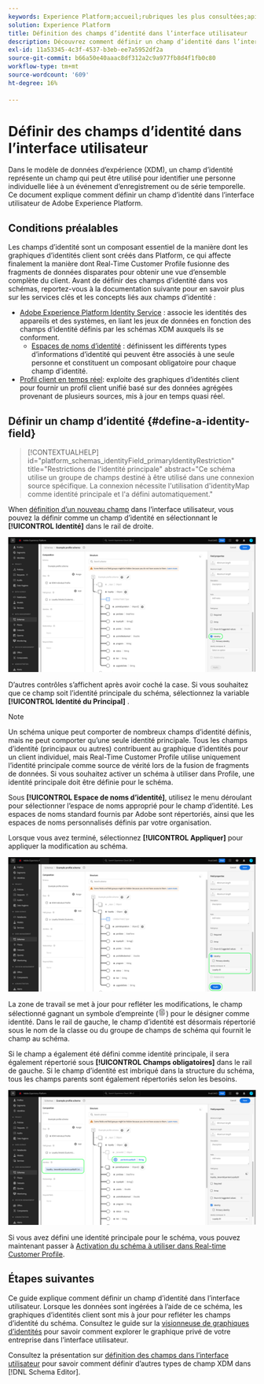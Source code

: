```yaml
---
keywords: Experience Platform;accueil;rubriques les plus consultées;api;API;XDM;système XDM;modèle de données d’expérience;modèle de données;ui;espace de travail;identité;champ;
solution: Experience Platform
title: Définition des champs d’identité dans l’interface utilisateur
description: Découvrez comment définir un champ d’identité dans l’interface utilisateur de l’Experience Platform.
exl-id: 11a53345-4c3f-4537-b3eb-ee7a5952df2a
source-git-commit: b66a50e40aaac8df312a2c9a977fb8d4f1fb0c80
workflow-type: tm+mt
source-wordcount: '609'
ht-degree: 16%

---
```


# Définir des champs d’identité dans l’interface utilisateur

Dans le modèle de données d’expérience (XDM), un champ d’identité représente un champ qui peut être utilisé pour identifier une personne individuelle liée à un événement d’enregistrement ou de série temporelle. Ce document explique comment définir un champ d’identité dans l’interface utilisateur de Adobe Experience Platform.

## Conditions préalables

Les champs d’identité sont un composant essentiel de la manière dont les graphiques d’identités client sont créés dans Platform, ce qui affecte finalement la manière dont Real-Time Customer Profile fusionne des fragments de données disparates pour obtenir une vue d’ensemble complète du client. Avant de définir des champs d’identité dans vos schémas, reportez-vous à la documentation suivante pour en savoir plus sur les services clés et les concepts liés aux champs d’identité :

* [Adobe Experience Platform Identity Service](../../../identity-service/home.md) : associe les identités des appareils et des systèmes, en liant les jeux de données en fonction des champs d’identité définis par les schémas XDM auxquels ils se conforment.
   * [Espaces de noms d’identité](../../../identity-service/namespaces.md) : définissent les différents types d’informations d’identité qui peuvent être associés à une seule personne et constituent un composant obligatoire pour chaque champ d’identité.
* [Profil client en temps réel](../../../profile/home.md): exploite des graphiques d’identités client pour fournir un profil client unifié basé sur des données agrégées provenant de plusieurs sources, mis à jour en temps quasi réel.

## Définir un champ d’identité {#define-a-identity-field}

>[!CONTEXTUALHELP]
>id="platform_schemas_identityField_primaryIdentityRestriction"
>title="Restrictions de l&#39;identité principale"
>abstract="Ce schéma utilise un groupe de champs destiné à être utilisé dans une connexion source spécifique. La connexion nécessite l&#39;utilisation d&#39;identityMap comme identité principale et l&#39;a défini automatiquement."

When [définition d’un nouveau champ](./overview.md#define) dans l’interface utilisateur, vous pouvez la définir comme un champ d’identité en sélectionnant le **[!UICONTROL Identité]** dans le rail de droite.

![](../../images/ui/fields/special/identity.png)

D’autres contrôles s’affichent après avoir coché la case. Si vous souhaitez que ce champ soit l’identité principale du schéma, sélectionnez la variable **[!UICONTROL Identité du Principal]** .

>[!NOTE]
>
>Un schéma unique peut comporter de nombreux champs d’identité définis, mais ne peut comporter qu’une seule identité principale. Tous les champs d’identité (principaux ou autres) contribuent au graphique d’identités pour un client individuel, mais Real-Time Customer Profile utilise uniquement l’identité principale comme source de vérité lors de la fusion de fragments de données. Si vous souhaitez activer un schéma à utiliser dans Profile, une identité principale doit être définie pour le schéma.

Sous **[!UICONTROL Espace de noms d’identité]**, utilisez le menu déroulant pour sélectionner l’espace de noms approprié pour le champ d’identité. Les espaces de noms standard fournis par Adobe sont répertoriés, ainsi que les espaces de noms personnalisés définis par votre organisation.

Lorsque vous avez terminé, sélectionnez **[!UICONTROL Appliquer]** pour appliquer la modification au schéma.

![](../../images/ui/fields/special/identity-config.png)

La zone de travail se met à jour pour refléter les modifications, le champ sélectionné gagnant un symbole d’empreinte (![](../../images/ui/fields/special/identity-symbol.png)) pour le désigner comme identité. Dans le rail de gauche, le champ d’identité est désormais répertorié sous le nom de la classe ou du groupe de champs de schéma qui fournit le champ au schéma.

Si le champ a également été défini comme identité principale, il sera également répertorié sous **[!UICONTROL Champs obligatoires]** dans le rail de gauche. Si le champ d’identité est imbriqué dans la structure du schéma, tous les champs parents sont également répertoriés selon les besoins.

![](../../images/ui/fields/special/identity-applied.png)

Si vous avez défini une identité principale pour le schéma, vous pouvez maintenant passer à [Activation du schéma à utiliser dans Real-time Customer Profile](../resources/schemas.md#profile).

## Étapes suivantes

Ce guide explique comment définir un champ d’identité dans l’interface utilisateur. Lorsque les données sont ingérées à l’aide de ce schéma, les graphiques d’identités client sont mis à jour pour refléter les champs d’identité du schéma. Consultez le guide sur la [visionneuse de graphiques d’identités](../../../identity-service/ui/identity-graph-viewer.md) pour savoir comment explorer le graphique privé de votre entreprise dans l’interface utilisateur.

Consultez la présentation sur [définition des champs dans l’interface utilisateur](./overview.md#special) pour savoir comment définir d’autres types de champ XDM dans [!DNL Schema Editor].
